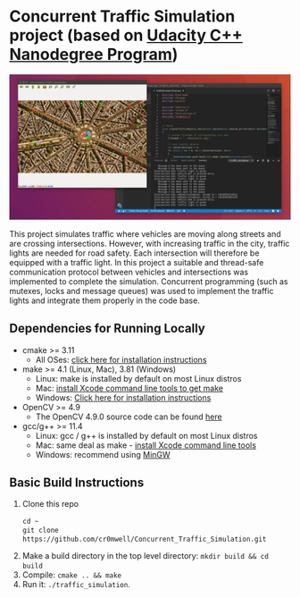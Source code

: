 # Concurrent Traffic Simulation project (based on [Udacity C++ Nanodegree Program](https://www.udacity.com/course/c-plus-plus-nanodegree--nd213))

<img src="data/traffic_simulation.gif"/>

This project simulates traffic where vehicles are moving along streets and are crossing intersections. However, with increasing traffic in the city, traffic lights are needed for road safety. Each intersection will therefore be equipped with a traffic light. In this project a suitable and thread-safe communication protocol between vehicles and intersections was implemented to complete the simulation. Concurrent programming (such as mutexes, locks and message queues) was used to implement the traffic lights and integrate them properly in the code base. 

## Dependencies for Running Locally
* cmake >= 3.11
  * All OSes: [click here for installation instructions](https://cmake.org/install/)
* make >= 4.1 (Linux, Mac), 3.81 (Windows)
  * Linux: make is installed by default on most Linux distros
  * Mac: [install Xcode command line tools to get make](https://developer.apple.com/xcode/features/)
  * Windows: [Click here for installation instructions](http://gnuwin32.sourceforge.net/packages/make.htm)
* OpenCV >= 4.9
  * The OpenCV 4.9.0 source code can be found [here](https://github.com/opencv/opencv/tree/4.1.0)
* gcc/g++ >= 11.4
  * Linux: gcc / g++ is installed by default on most Linux distros
  * Mac: same deal as make - [install Xcode command line tools](https://developer.apple.com/xcode/features/)
  * Windows: recommend using [MinGW](http://www.mingw.org/)

## Basic Build Instructions

1. Clone this repo
   ```shell
   cd ~
   git clone https://github.com/cr0mwell/Concurrent_Traffic_Simulation.git
   ```
2. Make a build directory in the top level directory: `mkdir build && cd build`
3. Compile: `cmake .. && make`
4. Run it: `./traffic_simulation`.